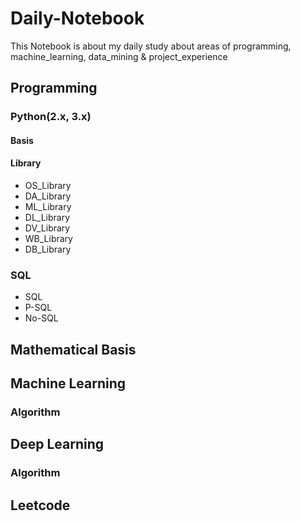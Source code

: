 # Daily-Notebook
This Notebook is about my daily study about areas of programming, machine_learning, data_mining & project_experience

## Programming
### Python(2.x, 3.x)
#### Basis
#### Library
* OS_Library
* DA_Library
* ML_Library
* DL_Library
* DV_Library
* WB_Library
* DB_Library

### SQL
* SQL
* P-SQL
* No-SQL


## Mathematical Basis

## Machine Learning
### Algorithm


## Deep Learning
### Algorithm

## Leetcode

